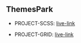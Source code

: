 ## ThemesPark


- PROJECT-SCSS: [live-link](https://muhammed-nayeem.github.io/ThemesPark/PROJECT-SCSS/)

- PROJECT-GRID: [live-link](https://muhammed-nayeem.github.io/ThemesPark/GRID-Project/)
